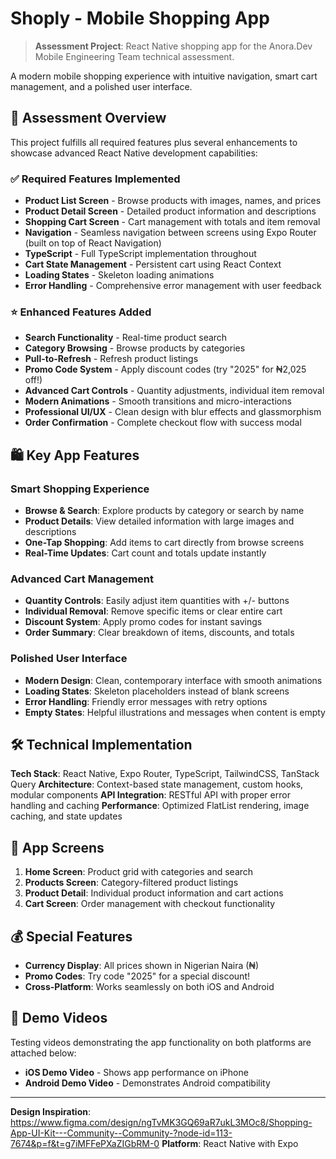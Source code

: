 # Shoply - Mobile Shopping App

> **Assessment Project**: React Native shopping app for the Anora.Dev Mobile Engineering Team technical assessment.

A modern mobile shopping experience with intuitive navigation, smart cart management, and a polished user interface.

## 🎯 Assessment Overview

This project fulfills all required features plus several enhancements to showcase advanced React Native development capabilities:

### ✅ Required Features Implemented

- **Product List Screen** - Browse products with images, names, and prices
- **Product Detail Screen** - Detailed product information and descriptions
- **Shopping Cart Screen** - Cart management with totals and item removal
- **Navigation** - Seamless navigation between screens using Expo Router (built on top of React Navigation)
- **TypeScript** - Full TypeScript implementation throughout
- **Cart State Management** - Persistent cart using React Context
- **Loading States** - Skeleton loading animations
- **Error Handling** - Comprehensive error management with user feedback

### ⭐ Enhanced Features Added

- **Search Functionality** - Real-time product search
- **Category Browsing** - Browse products by categories
- **Pull-to-Refresh** - Refresh product listings
- **Promo Code System** - Apply discount codes (try "2025" for ₦2,025 off!)
- **Advanced Cart Controls** - Quantity adjustments, individual item removal
- **Modern Animations** - Smooth transitions and micro-interactions
- **Professional UI/UX** - Clean design with blur effects and glassmorphism
- **Order Confirmation** - Complete checkout flow with success modal

## 🛍️ Key App Features

### Smart Shopping Experience

- **Browse & Search**: Explore products by category or search by name
- **Product Details**: View detailed information with large images and descriptions
- **One-Tap Shopping**: Add items to cart directly from browse screens
- **Real-Time Updates**: Cart count and totals update instantly

### Advanced Cart Management

- **Quantity Controls**: Easily adjust item quantities with +/- buttons
- **Individual Removal**: Remove specific items or clear entire cart
- **Discount System**: Apply promo codes for instant savings
- **Order Summary**: Clear breakdown of items, discounts, and totals

### Polished User Interface

- **Modern Design**: Clean, contemporary interface with smooth animations
- **Loading States**: Skeleton placeholders instead of blank screens
- **Error Handling**: Friendly error messages with retry options
- **Empty States**: Helpful illustrations and messages when content is empty

## 🛠 Technical Implementation

**Tech Stack**: React Native, Expo Router, TypeScript, TailwindCSS, TanStack Query
**Architecture**: Context-based state management, custom hooks, modular components
**API Integration**: RESTful API with proper error handling and caching
**Performance**: Optimized FlatList rendering, image caching, and state updates

## 📱 App Screens

1. **Home Screen**: Product grid with categories and search
2. **Products Screen**: Category-filtered product listings
3. **Product Detail**: Individual product information and cart actions
4. **Cart Screen**: Order management with checkout functionality

## 💰 Special Features

- **Currency Display**: All prices shown in Nigerian Naira (₦)
- **Promo Codes**: Try code "2025" for a special discount!
- **Cross-Platform**: Works seamlessly on both iOS and Android

## 🎥 Demo Videos

Testing videos demonstrating the app functionality on both platforms are attached below:

- **iOS Demo Video** - Shows app performance on iPhone
- **Android Demo Video** - Demonstrates Android compatibility

---

**Design Inspiration**: https://www.figma.com/design/ngTvMK3GQ69aR7ukL3MOc8/Shopping-App-UI-Kit---Community--Community-?node-id=113-7674&p=f&t=g7iMFFePXaZIGbRM-0
**Platform**: React Native with Expo
